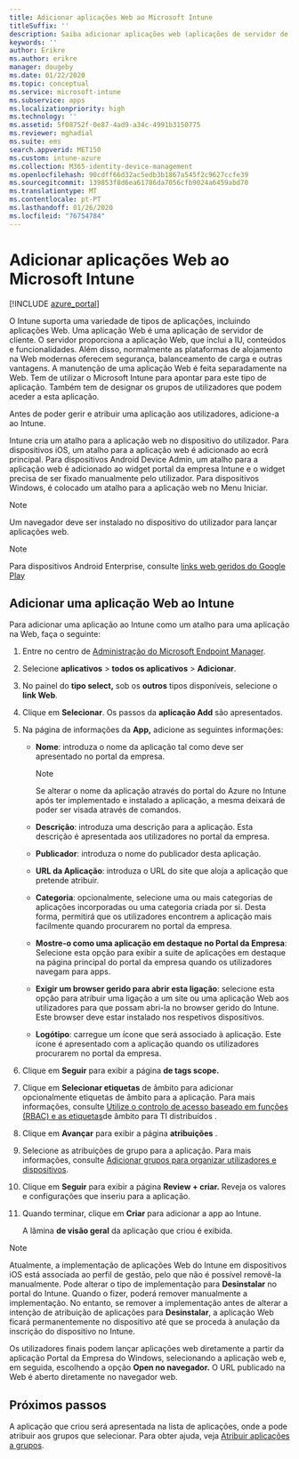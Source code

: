 ```yaml
---
title: Adicionar aplicações Web ao Microsoft Intune
titleSuffix: ''
description: Saiba adicionar aplicações web (aplicações de servidor de clientes) ao Microsoft Intune.
keywords: ''
author: Erikre
ms.author: erikre
manager: dougeby
ms.date: 01/22/2020
ms.topic: conceptual
ms.service: microsoft-intune
ms.subservice: apps
ms.localizationpriority: high
ms.technology: ''
ms.assetid: 5f08752f-0e87-4ad9-a34c-4991b3150775
ms.reviewer: mghadial
ms.suite: ems
search.appverid: MET150
ms.custom: intune-azure
ms.collection: M365-identity-device-management
ms.openlocfilehash: 90cdff66d32ac5edb3b1867a545f2c9627ccfe39
ms.sourcegitcommit: 139853f8d6ea61786da7056cfb9024a6459abd70
ms.translationtype: MT
ms.contentlocale: pt-PT
ms.lasthandoff: 01/26/2020
ms.locfileid: "76754784"
---
```

# <a name="add-web-apps-to-microsoft-intune"></a>Adicionar aplicações Web ao Microsoft Intune

[!INCLUDE [azure_portal](../includes/azure_portal.md)]

O Intune suporta uma variedade de tipos de aplicações, incluindo aplicações Web. Uma aplicação Web é uma aplicação de servidor de cliente. O servidor proporciona a aplicação Web, que inclui a IU, conteúdos e funcionalidades. Além disso, normalmente as plataformas de alojamento na Web modernas oferecem segurança, balanceamento de carga e outras vantagens. A manutenção de uma aplicação Web é feita separadamente na Web. Tem de utilizar o Microsoft Intune para apontar para este tipo de aplicação. Também tem de designar os grupos de utilizadores que podem aceder a esta aplicação. 

Antes de poder gerir e atribuir uma aplicação aos utilizadores, adicione-a ao Intune. 

Intune cria um atalho para a aplicação web no dispositivo do utilizador. Para dispositivos iOS, um atalho para a aplicação web é adicionado ao ecrã principal. Para dispositivos Android Device Admin, um atalho para a aplicação web é adicionado ao widget portal da empresa Intune e o widget precisa de ser fixado manualmente pelo utilizador. Para dispositivos Windows, é colocado um atalho para a aplicação web no Menu Iniciar.

> [!Note]
> Um navegador deve ser instalado no dispositivo do utilizador para lançar aplicações web. 

> [!Note]
> Para dispositivos Android Enterprise, consulte [links web geridos do Google Play](apps-add-android-for-work.md#managed-google-play-web-links)

## <a name="add-a-web-app-to-intune"></a>Adicionar uma aplicação Web ao Intune
Para adicionar uma aplicação ao Intune como um atalho para uma aplicação na Web, faça o seguinte:

1. Entre no centro de [Administração do Microsoft Endpoint Manager](https://go.microsoft.com/fwlink/?linkid=2109431).
2. Selecione **aplicativos** > **todos os aplicativos** > **Adicionar**.
3. No painel do **tipo select,** sob os **outros** tipos disponíveis, selecione o **link Web**.
4. Clique em **Selecionar**. Os passos da **aplicação Add** são apresentados.
5. Na página de informações da **App,** adicione as seguintes informações:
    - **Nome**: introduza o nome da aplicação tal como deve ser apresentado no portal da empresa. 

        > [!NOTE]
        > Se alterar o nome da aplicação através do portal do Azure no Intune após ter implementado e instalado a aplicação, a mesma deixará de poder ser visada através de comandos.

    - **Descrição**: introduza uma descrição para a aplicação. Esta descrição é apresentada aos utilizadores no portal da empresa.
    - **Publicador**: introduza o nome do publicador desta aplicação.
    - **URL da Aplicação**: introduza o URL do site que aloja a aplicação que pretende atribuir.
    - **Categoria**: opcionalmente, selecione uma ou mais categorias de aplicações incorporadas ou uma categoria criada por si. Desta forma, permitirá que os utilizadores encontrem a aplicação mais facilmente quando procurarem no portal da empresa.
    - **Mostre-o como uma aplicação em destaque no Portal da Empresa**: Selecione esta opção para exibir a suite de aplicações em destaque na página principal do portal da empresa quando os utilizadores navegam para apps.
    - **Exigir um browser gerido para abrir esta ligação**: selecione esta opção para atribuir uma ligação a um site ou uma aplicação Web aos utilizadores para que possam abri-la no browser gerido do Intune. Este browser deve estar instalado nos respetivos dispositivos.
    - **Logótipo**: carregue um ícone que será associado à aplicação. Este ícone é apresentado com a aplicação quando os utilizadores procurarem no portal da empresa.
6. Clique em **Seguir** para exibir a página **de tags scope.**
7. Clique em **Selecionar etiquetas** de âmbito para adicionar opcionalmente etiquetas de âmbito para a aplicação. Para mais informações, consulte [Utilize o controlo de acesso baseado em funções (RBAC) e as etiquetas](~/fundamentals/scope-tags.md)de âmbito para TI distribuídos .
8. Clique em **Avançar** para exibir a página **atribuições** .
9. Selecione as atribuições de grupo para a aplicação. Para mais informações, consulte [Adicionar grupos para organizar utilizadores e dispositivos](~/fundamentals/groups-add.md). 
10. Clique em **Seguir** para exibir a página **Review + criar.** Reveja os valores e configurações que inseriu para a aplicação.
11. Quando terminar, clique em **Criar** para adicionar a app ao Intune.

    A lâmina **de visão geral** da aplicação que criou é exibida.

> [!Note]
> Atualmente, a implementação de aplicações Web do Intune em dispositivos iOS está associada ao perfil de gestão, pelo que não é possível removê-la manualmente. Pode alterar o tipo de implementação para **Desinstalar** no portal do Intune. Quando o fizer, poderá remover manualmente a implementação. No entanto, se remover a implementação antes de alterar a intenção de atribuição de aplicações para **Desinstalar**, a aplicação Web ficará permanentemente no dispositivo até que se proceda à anulação da inscrição do dispositivo no Intune.

Os utilizadores finais podem lançar aplicações web diretamente a partir da aplicação Portal da Empresa do Windows, selecionando a aplicação web e, em seguida, escolhendo a opção **Open no navegador.** O URL publicado na Web é aberto diretamente no navegador web. 

## <a name="next-steps"></a>Próximos passos

A aplicação que criou será apresentada na lista de aplicações, onde a pode atribuir aos grupos que selecionar. Para obter ajuda, veja [Atribuir aplicações a grupos](apps-deploy.md). 
